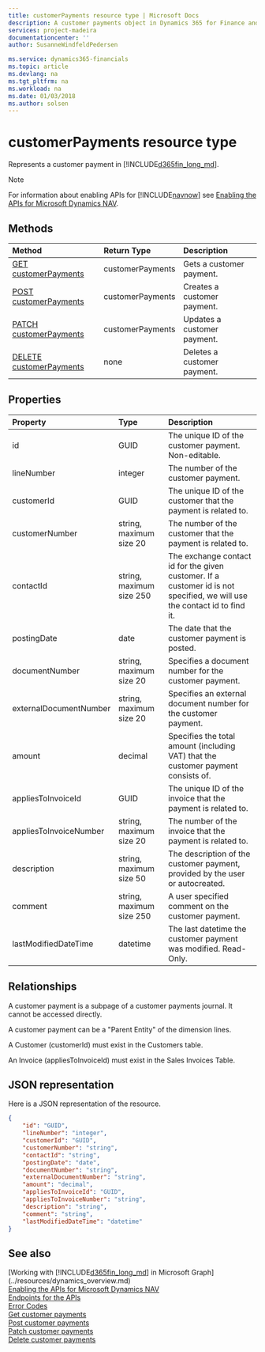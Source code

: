 ```yaml
---
title: customerPayments resource type | Microsoft Docs
description: A customer payments object in Dynamics 365 for Finance and Operations, Business edition.
services: project-madeira
documentationcenter: ''
author: SusanneWindfeldPedersen

ms.service: dynamics365-financials
ms.topic: article
ms.devlang: na
ms.tgt_pltfrm: na
ms.workload: na
ms.date: 01/03/2018
ms.author: solsen
---
```


# customerPayments resource type
Represents a customer payment in [!INCLUDE[d365fin_long_md](../../includes/d365fin_long_md.md)].

> [!NOTE]  
> For information about enabling APIs for [!INCLUDE[navnow](../../includes/navnow_md.md)] see [Enabling the APIs for Microsoft Dynamics NAV](../../enabling-apis-for-dynamics-nav.md).

## Methods

| Method         | Return Type  |Description|
|:---------------|:-------------|:----------|
|[GET customerPayments](../api/dynamics_customerpayment_get.md)|customerPayments|Gets a customer payment.|
|[POST customerPayments](../api/dynamics_create_customerpayment.md)|customerPayments|Creates a customer payment.|
|[PATCH customerPayments](../api/dynamics_customerpayment_update.md)|customerPayments|Updates a customer payment.|
|[DELETE customerPayments](../api/dynamics_customerpayment_delete.md)|none|Deletes a customer payment.|

## Properties
| Property	   | Type	 |Description|
|:-------------|:--------|:----------|
|id|GUID|The unique ID of the customer payment. Non-editable.|
|lineNumber|integer|The number of the customer payment.|
|customerId|GUID|The unique ID of the customer that the payment is related to.|
|customerNumber|string, maximum size 20|The number of the customer that the payment is related to.|
|contactId|string, maximum size 250|The exchange contact id for the given customer. If a customer id is not specified, we will use the contact id to find it.|
|postingDate|date|The date that the customer payment is posted.|
|documentNumber|string, maximum size 20|Specifies a document number for the customer payment.|
|externalDocumentNumber|string, maximum size 20|Specifies an external document number for the customer payment.|
|amount|decimal|Specifies the total amount (including VAT) that the customer payment consists of.|
|appliesToInvoiceId|GUID|The unique ID of the invoice that the payment is related to.|
|appliesToInvoiceNumber|string, maximum size 20|The number of the invoice that the payment is related to.|
|description|string, maximum size 50|The description of the customer payment, provided by the user or autocreated.|
|comment|string, maximum size 250|A user specified comment on the customer payment.|
|lastModifiedDateTime|datetime|The last datetime the customer payment was modified. Read-Only.|


## Relationships
A customer payment is a subpage of a customer payments journal. It cannot be accessed directly.

A customer payment can be a "Parent Entity" of the dimension lines.

A Customer (customerId) must exist in the Customers table.

An Invoice (appliesToInvoiceId) must exist in the Sales Invoices Table.


## JSON representation

Here is a JSON representation of the resource.

```json
{
    "id": "GUID",
    "lineNumber": "integer",
    "customerId": "GUID",
    "customerNumber": "string",
    "contactId": "string",
    "postingDate": "date",
    "documentNumber": "string",
    "externalDocumentNumber": "string",
    "amount": "decimal",
    "appliesToInvoiceId": "GUID",
    "appliesToInvoiceNumber": "string",
    "description": "string",
    "comment": "string",
    "lastModifiedDateTime": "datetime"
}
```

## See also
[Working with [!INCLUDE[d365fin_long_md](../../includes/d365fin_long_md.md)] in Microsoft Graph](../resources/dynamics_overview.md)  
[Enabling the APIs for Microsoft Dynamics NAV](../../enabling-apis-for-dynamics-nav.md)  
[Endpoints for the APIs](../../endpoints-apis-for-dynamics.md)  
[Error Codes](../dynamics_error_codes.md)  
[Get customer payments](../api/dynamics_customerpayment_get.md)  
[Post customer payments](../api/dynamics_create_customerpayment.md)  
[Patch customer payments](../api/dynamics_customerpayment_update.md)  
[Delete customer payments](../api/dynamics_customerpayment_delete.md)  
